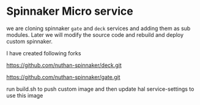 # Spinnaker Micro service

we are cloning spinnaker `gate` and `deck` services and adding them as sub modules. Later we will modify the source code and rebuild and deploy custom spinnaker.

I have created following forks

https://github.com/nuthan-spinnaker/deck.git

https://github.com/nuthan-spinnaker/gate.git


run build.sh to push custom image and then update hal service-settings to use this image